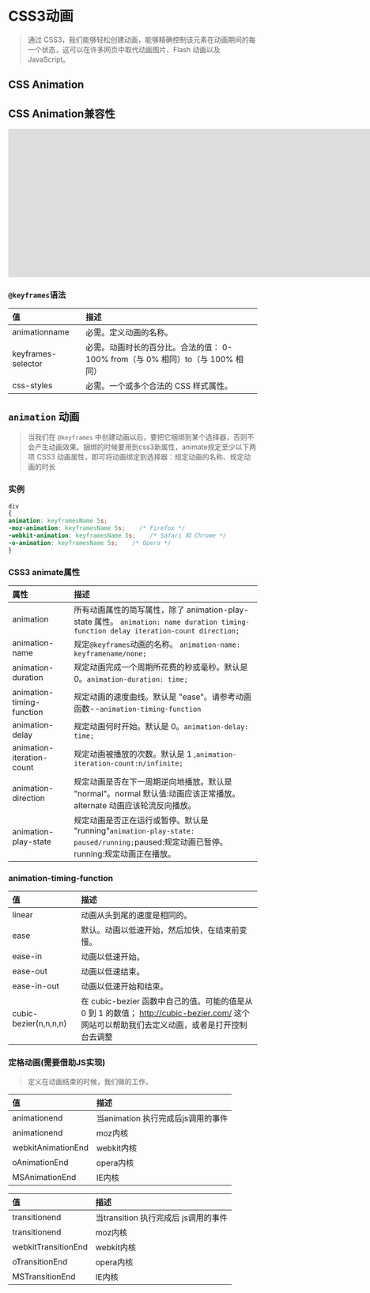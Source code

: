 # CSS3动画

> 通过 CSS3，我们能够轻松创建动画，能够精确控制该元素在动画期间的每一个状态，这可以在许多网页中取代动画图片、Flash 动画以及 JavaScript。

## CSS Animation

## CSS Animation兼容性

<iframe src="http://layout.hnz.kim/caniuse/1.html?style=css-animation" frameborder="0" style="box-sizing: border-box; color: rgb(51, 51, 51); font-family: &quot;Helvetica Neue&quot;, Helvetica, &quot;Segoe UI&quot;, Arial, freesans, sans-serif, &quot;Apple Color Emoji&quot;, &quot;Segoe UI Emoji&quot;, &quot;Segoe UI Symbol&quot;; font-size: 14px; font-style: normal; font-variant-ligatures: normal; font-variant-caps: normal; font-weight: 400; letter-spacing: normal; orphans: 2; text-align: start; text-indent: 0px; text-transform: none; white-space: normal; widows: 2; word-spacing: 0px; -webkit-text-stroke-width: 0px; background-color: rgb(255, 255, 255); text-decoration-style: initial; text-decoration-color: initial; width: 2514.52px; min-height: 300px;"></iframe>



### `@keyframes`语法

| 值                 | 描述                                                         |
| :----------------- | :----------------------------------------------------------- |
| animationname      | 必需。定义动画的名称。                                       |
| keyframes-selector | 必需。动画时长的百分比。合法的值： 0-100% from（与 0% 相同）to（与 100% 相同） |
| css-styles         | 必需。一个或多个合法的 CSS 样式属性。                        |

## `animation` 动画

> 当我们在 `@keyframes` 中创建动画以后，要把它捆绑到某个选择器，否则不会产生动画效果。捆绑的时候要用到css3新属性，animate规定至少以下两项 CSS3 动画属性，即可将动画绑定到选择器：规定动画的名称、规定动画的时长

### 实例

```css
div
{
animation: keyframesName 5s;
-moz-animation: keyframesName 5s;    /* Firefox */
-webkit-animation: keyframesName 5s;    /* Safari 和 Chrome */
-o-animation: keyframesName 5s;    /* Opera */
}
```

### CSS3 animate属性

| 属性                      | 描述                                                         |
| :------------------------ | :----------------------------------------------------------- |
| animation                 | 所有动画属性的简写属性，除了 animation-play-state 属性。 `animation: name duration timing-function delay iteration-count direction;` |
| animation-name            | 规定`@keyframes`动画的名称。 `animation-name: keyframename/none;` |
| animation-duration        | 规定动画完成一个周期所花费的秒或毫秒。默认是 0。`animation-duration: time;` |
| animation-timing-function | 规定动画的速度曲线。默认是 "ease"。请参考动画函数--`animation-timing-function` |
| animation-delay           | 规定动画何时开始。默认是 0。`animation-delay: time;`         |
| animation-iteration-count | 规定动画被播放的次数。默认是 1 ,`animation-iteration-count:n/infinite;` |
| animation-direction       | 规定动画是否在下一周期逆向地播放。默认是 "normal"。normal 默认值:动画应该正常播放。 alternate 动画应该轮流反向播放。 |
| animation-play-state      | 规定动画是否正在运行或暂停。默认是 "running"`animation-play-state: paused/running;`paused:规定动画已暂停。running:规定动画正在播放。 |

### animation-timing-function

| 值                    | 描述                                                         |
| :-------------------- | :----------------------------------------------------------- |
| linear                | 动画从头到尾的速度是相同的。                                 |
| ease                  | 默认。动画以低速开始，然后加快，在结束前变慢。               |
| ease-in               | 动画以低速开始。                                             |
| ease-out              | 动画以低速结束。                                             |
| ease-in-out           | 动画以低速开始和结束。                                       |
| cubic-bezier(n,n,n,n) | 在 cubic-bezier 函数中自己的值。可能的值是从 0 到 1 的数值； <http://cubic-bezier.com/> 这个网站可以帮助我们去定义动画，或者是打开控制台去调整 |

### 定格动画(需要借助JS实现)

> 定义在动画结束的时候，我们做的工作。

| 值                 | 描述                               |
| :----------------- | :--------------------------------- |
| animationend       | 当animation 执行完成后js调用的事件 |
| animationend       | moz内核                            |
| webkitAnimationEnd | webkit内核                         |
| oAnimationEnd      | opera内核                          |
| MSAnimationEnd     | IE内核                             |

| 值                  | 描述                                 |
| :------------------ | :----------------------------------- |
| transitionend       | 当transition 执行完成后 js调用的事件 |
| transitionend       | moz内核                              |
| webkitTransitionEnd | webkit内核                           |
| oTransitionEnd      | opera内核                            |
| MSTransitionEnd     | IE内核                               |
